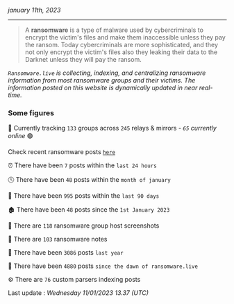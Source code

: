 _january 11th, 2023_

---

> A **ransomware** is a type of malware used by cybercriminals to encrypt the victim's files and make them inaccessible unless they pay the ransom. Today cybercriminals are more sophisticated, and they not only encrypt the victim's files also they leaking their data to the Darknet unless they will pay the ransom.


_`Ransomware.live` is collecting, indexing, and centralizing ransomware information from most ransomware groups and their victims. The information posted on this website is dynamically updated in near real-time._

### Some figures 

🔎 Currently tracking `133` groups across `245` relays & mirrors - _`65` currently online_ 🟢

Check recent ransomware posts [`here`](recentposts.md)


⏰ There have been `7` posts within the `last 24 hours`

🕓 There have been `48` posts within the `month of january`

📅 There have been `995` posts within the `last 90 days`

🏚 There have been `48` posts since the `1st January 2023`

📸 There are `118` ransomware group host screenshots

📝 There are `103` ransomware notes

🚀 There have been `3086` posts `last year`

🐣 There have been `4880` posts `since the dawn of ransomware.live`

⚙️ There are `76` custom parsers indexing posts



Last update : _Wednesday 11/01/2023 13.37 (UTC)_

